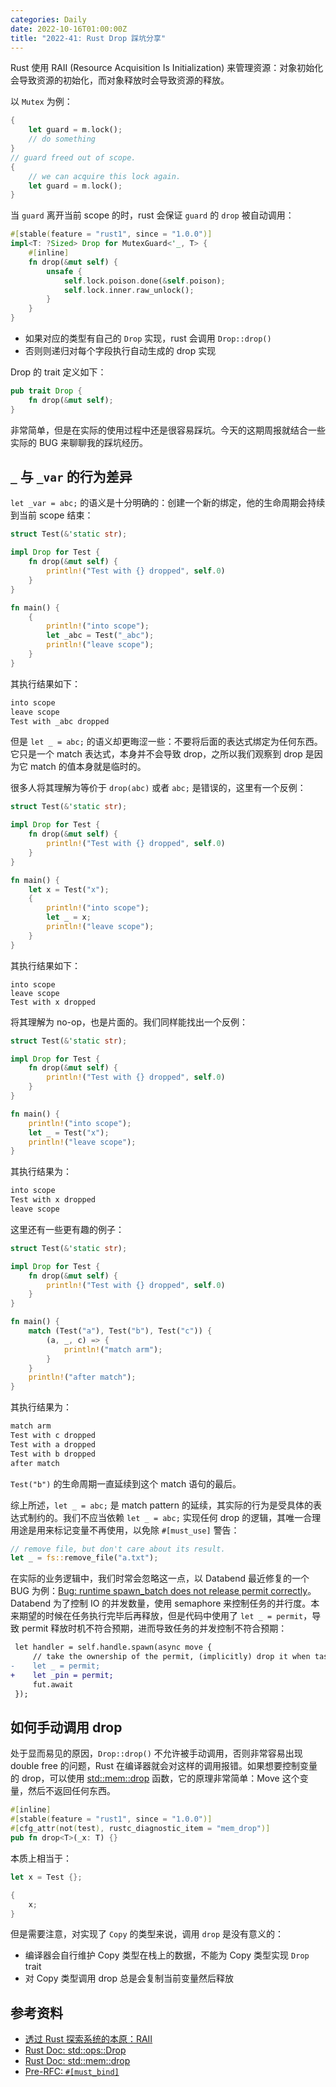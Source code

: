 ```yaml
---
categories: Daily
date: 2022-10-16T01:00:00Z
title: "2022-41: Rust Drop 踩坑分享"
---
```


Rust 使用 RAII (Resource Acquisition Is Initialization) 来管理资源：对象初始化会导致资源的初始化，而对象释放时会导致资源的释放。

以 `Mutex` 为例：

```rust
{
    let guard = m.lock();
    // do something
}
// guard freed out of scope.
{
    // we can acquire this lock again.
    let guard = m.lock();
}
```

当 `guard` 离开当前 scope 的时，rust 会保证 `guard` 的 `drop` 被自动调用：

```rust
#[stable(feature = "rust1", since = "1.0.0")]
impl<T: ?Sized> Drop for MutexGuard<'_, T> {
    #[inline]
    fn drop(&mut self) {
        unsafe {
            self.lock.poison.done(&self.poison);
            self.lock.inner.raw_unlock();
        }
    }
}
```

- 如果对应的类型有自己的 `Drop` 实现，rust 会调用 `Drop::drop()`
- 否则则递归对每个字段执行自动生成的 drop 实现

Drop 的 trait 定义如下：

```rust
pub trait Drop {
    fn drop(&mut self);
}
```

非常简单，但是在实际的使用过程中还是很容易踩坑。今天的这期周报就结合一些实际的 BUG 来聊聊我的踩坑经历。

## `_` 与 `_var` 的行为差异

`let _var = abc;` 的语义是十分明确的：创建一个新的绑定，他的生命周期会持续到当前 scope 结束：

```rust
struct Test(&'static str);

impl Drop for Test {
    fn drop(&mut self) {
        println!("Test with {} dropped", self.0)
    }
}

fn main() {
    {
        println!("into scope");
        let _abc = Test("_abc");
        println!("leave scope");
    }
}
```

其执行结果如下：

```txt
into scope
leave scope
Test with _abc dropped
```

但是 `let _ = abc;` 的语义却更晦涩一些：不要将后面的表达式绑定为任何东西。它只是一个 match 表达式，本身并不会导致 drop，之所以我们观察到 drop 是因为它 match 的值本身就是临时的。

很多人将其理解为等价于 `drop(abc)` 或者 `abc;` 是错误的，这里有一个反例：

```rust
struct Test(&'static str);

impl Drop for Test {
    fn drop(&mut self) {
        println!("Test with {} dropped", self.0)
    }
}

fn main() {
    let x = Test("x");
    {
        println!("into scope");
        let _ = x;
        println!("leave scope");
    }
}
```

其执行结果如下：

```shell
into scope
leave scope
Test with x dropped
```

将其理解为 no-op，也是片面的。我们同样能找出一个反例：

```rust
struct Test(&'static str);

impl Drop for Test {
    fn drop(&mut self) {
        println!("Test with {} dropped", self.0)
    }
}

fn main() {
    println!("into scope");
    let _ = Test("x");
    println!("leave scope");
}
```

其执行结果为：

```rust
into scope
Test with x dropped
leave scope
```

这里还有一些更有趣的例子：

```rust
struct Test(&'static str);

impl Drop for Test {
    fn drop(&mut self) {
        println!("Test with {} dropped", self.0)
    }
}

fn main() {
    match (Test("a"), Test("b"), Test("c")) {
        (a, _, c) => {
            println!("match arm");
        }
    }
    println!("after match");
}
```

其执行结果为：

```txt
match arm
Test with c dropped
Test with a dropped
Test with b dropped
after match
```

`Test("b")` 的生命周期一直延续到这个 match 语句的最后。

综上所述，`let _ = abc;` 是 match pattern 的延续，其实际的行为是受具体的表达式制约的。我们不应当依赖 `let _ = abc;` 实现任何 drop 的逻辑，其唯一合理用途是用来标记变量不再使用，以免除 `#[must_use]` 警告：

```rust
// remove file, but don't care about its result.
let _ = fs::remove_file("a.txt");
```

在实际的业务逻辑中，我们时常会忽略这一点，以 Databend 最近修复的一个 BUG 为例：[Bug: runtime spawn_batch does not release permit correctly](https://github.com/datafuselabs/databend/issues/8183)。Databend 为了控制 IO 的并发数量，使用 semaphore 来控制任务的并行度。本来期望的时候在任务执行完毕后再释放，但是代码中使用了 `let _ = permit`，导致 permit 释放时机不符合预期，进而导致任务的并发控制不符合预期：

```diff
 let handler = self.handle.spawn(async move {
     // take the ownership of the permit, (implicitly) drop it when task is done
-    let _ = permit;
+    let _pin = permit;
     fut.await
 });
```

## 如何手动调用 drop

处于显而易见的原因，`Drop::drop()` 不允许被手动调用，否则非常容易出现 double free 的问题，Rust 在编译器就会对这样的调用报错。如果想要控制变量的 drop，可以使用 [std::mem::drop](https://doc.rust-lang.org/std/mem/fn.drop.html) 函数，它的原理非常简单：Move 这个变量，然后不返回任何东西。

```rust
#[inline]
#[stable(feature = "rust1", since = "1.0.0")]
#[cfg_attr(not(test), rustc_diagnostic_item = "mem_drop")]
pub fn drop<T>(_x: T) {}
```

本质上相当于：

```rust
let x = Test {};

{
    x;
}
```

但是需要注意，对实现了 `Copy` 的类型来说，调用 `drop` 是没有意义的：

- 编译器会自行维护 Copy 类型在栈上的数据，不能为 Copy 类型实现 `Drop` trait
- 对 Copy 类型调用 drop 总是会复制当前变量然后释放

## 参考资料

- [透过 Rust 探索系统的本原：RAII](https://mp.weixin.qq.com/s/jaKjzc_1rkDe67rfpnFTgg)
- [Rust Doc: std::ops::Drop](https://doc.rust-lang.org/std/ops/trait.Drop.html)
- [Rust Doc: std::mem::drop](https://doc.rust-lang.org/std/mem/fn.drop.html)
- [Pre-RFC: `#[must_bind]`](https://internals.rust-lang.org/t/pre-rfc-must-bind/12658/23)